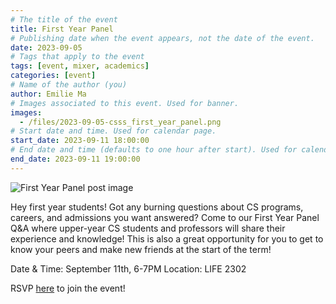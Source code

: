 ```yaml
---
# The title of the event
title: First Year Panel
# Publishing date when the event appears, not the date of the event.
date: 2023-09-05
# Tags that apply to the event
tags: [event, mixer, academics]
categories: [event]
# Name of the author (you)
author: Emilie Ma
# Images associated to this event. Used for banner.
images:
  - /files/2023-09-05-csss_first_year_panel.png
# Start date and time. Used for calendar page.
start_date: 2023-09-11 18:00:00
# End date and time (defaults to one hour after start). Used for calendar page.
end_date: 2023-09-11 19:00:00
---
```


![First Year Panel post image](/files/2023-09-05-csss_first_year_panel.png)

Hey first year students! Got any burning questions about CS programs, careers, and admissions you want answered? Come to our First Year Panel Q&A where upper-year CS students and professors will share their experience and knowledge! This is also a great opportunity for you to get to know your peers and make new friends at the start of the term! 

Date & Time: September 11th, 6-7PM
Location: LIFE 2302

RSVP [here](https://forms.gle/cnqvDMnmBhzgDA999) to join the event!
